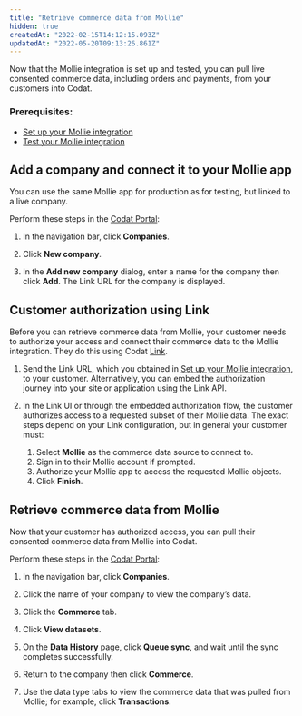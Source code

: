 ```yaml
---
title: "Retrieve commerce data from Mollie"
hidden: true
createdAt: "2022-02-15T14:12:15.093Z"
updatedAt: "2022-05-20T09:13:26.861Z"
---
```


Now that the Mollie integration is set up and tested, you can pull live consented commerce data, including orders and payments, from your customers into Codat.

### Prerequisites:

- [Set up your Mollie integration](/integrations/commerce/mollie/commerce-mollie-setup)
- [Test your Mollie integration](/integrations/commerce/mollie/commerce-mollie-test)

## Add a company and connect it to your Mollie app

You can use the same Mollie app for production as for testing, but linked to a live company.

Perform these steps in the <a href="https://app.codat.io" target="_blank">Codat Portal</a>:

1. In the navigation bar, click **Companies**.

2. Click **New company**.

3. In the **Add new company** dialog, enter a name for the company then click **Add**.
   The Link URL for the company is displayed.

## Customer authorization using Link

Before you can retrieve commerce data from Mollie, your customer needs to authorize your access and connect their commerce data to the Mollie integration. They do this using Codat [Link](/use-link-for-the-authentication-flow).

1. Send the Link URL, which you obtained in [Set up your Mollie integration](/integrations/commerce/mollie/commerce-mollie-setup), to your customer. Alternatively, you can embed the authorization journey into your site or application using the Link API.

2. In the Link UI or through the embedded authorization flow, the customer authorizes access to a requested subset of their Mollie data. The exact steps depend on your Link configuration, but in general your customer must:

   1. Select **Mollie** as the commerce data source to connect to.
   2. Sign in to their Mollie account if prompted.
   3. Authorize your Mollie app to access the requested Mollie objects.
   4. Click **Finish**.

## Retrieve commerce data from Mollie

Now that your customer has authorized access, you can pull their consented commerce data from Mollie into Codat.

Perform these steps in the <a href="https://app.codat.io" target="_blank">Codat Portal</a>:

1. In the navigation bar, click **Companies**.

2. Click the name of your company to view the company’s data.

3. Click the **Commerce** tab.

4. Click **View datasets**.

5. On the **Data History** page, click **Queue sync**, and wait until the sync completes successfully.

6. Return to the company then click **Commerce**.

7. Use the data type tabs to view the commerce data that was pulled from Mollie; for example, click **Transactions**.
